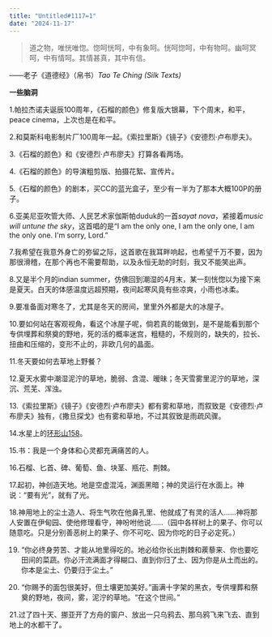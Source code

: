 ```yaml
---
title: "Untitled#1117=1" 
date: "2024-11-17" 
---
```


> 道之物，唯恍唯惚。惚呵恍呵，中有象呵。恍呵惚呵，中有物呵。幽呵冥呵，中有情呵。其情甚真，其中有信。  

——老子《道德经》（帛书）*Tao Te Ching (Silk Texts)* 

**一些脑洞**  

1.帕拉杰诺夫诞辰100周年，《石榴的颜色》修复版大银幕，下个周末，和平，peace cinema，上次也是在和平。

2.和莫斯科电影制片厂100周年一起。《索拉里斯》《镜子》《安德烈·卢布廖夫》。

3.《石榴的颜色》和《安德烈·卢布廖夫》打算各看两场。

4.《石榴的颜色》的导演粗剪版、拍摄花絮、宣传片。

5.《石榴的颜色》的剧本，买CC的蓝光盒子，至少有一半为了那本大概100P的册子。

6.亚美尼亚吹管大师、人民艺术家伽斯帕duduk的一首*sayat nova*，紧接着*music will untune the sky*，这首唱的是“I am the only one, I am the only one, I am the only one. I'm sorry, Lord.”

7.我希望在我意外身亡的弥留之际，这首歌在我耳畔响起，也希望千万不要，因为那很滑稽，在那个再也不需要帮助，以及永恒无助的时刻，我又不能笑出声。

8.又是半个月的indian summer，仿佛回到潮湿的4月末，某一刻恍惚以为接下来是夏天。白天的体感温度远超预期，夜间起寒风竟有些凉爽，小雨也冰柔。

9.要准备面对寒冬了，尤其是冬天的房间，里里外外都是大的冰屋子。

10.要如何站在客观视角，看这个冰屋子呢，倘若真的能做到，是不是能看到那个专供埋葬和祭奠的野地，死的活的概率迷宫，粗糙的，不规则的，缺失的，拉长、扭曲和压缩的，变形不止的，非欧几何的晶面。

11.冬天要如何去草地上野餐？

12.夏天水雾中潮湿泥泞的草地，脆弱、含混、暧昧；冬天雪雾里泥泞的草地，深沉、荒芜、浑浊。

13.《索拉里斯》《镜子》《安德烈·卢布廖夫》都有雾和草地，而叙致是《安德烈·卢布廖夫》独有，《撒旦探戈》也有雾和草地，不过其叙致是雨疏风骤。

14.水星上的[环形山158](https://planetarynames.wr.usgs.gov/Feature/5348)。

15.书：我是一个身体和心灵都充满痛苦的人。

16.石榴、匕首、碑、葡萄、鱼、块茎、瓶花、荆棘。

17.起初，神创造天地。地是空虚混沌，渊面黑暗；神的灵运行在水面上。神说：“要有光”，就有了光。

18.神用地上的尘土造人、将生气吹在他鼻孔里、他就成了有灵的活人……神将那人安置在伊甸园、使他修理看守，神吩咐他说……（园中各样树上的果子、你可以随意吃。只是分别善恶树上的果子、你不可吃、因为你吃的日子必定死。）

19. “你必终身劳苦、才能从地里得吃的。地必给你长出荆棘和蒺藜来、你也要吃田间的菜蔬。你必汗流满面才得糊口、直到你归了土、因为你是从土而出的。你本是尘土、仍要归于尘土。”

20. “你赐予的面包很美好，但土壤更加美好。”画满十字架的黑衣，专供埋葬和祭奠的野地，夜间，雾，泥泞的草地。“在这个世间。”

21.过了四十天、挪亚开了方舟的窗户、放出一只乌鸦去、那乌鸦飞来飞去、直到地上的水都干了。